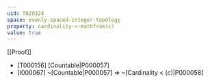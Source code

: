 ```yaml
---
uid: T020324
space: evenly-spaced-integer-topology
property: cardinality-<-mathfrak(c)
value: true
---
```

[[Proof]]

* [T000156] [Countable|P000057]
* [I000067] ~[Countable|P000057] => ~[Cardinality < $\mathfrak(c)$|P000058]

